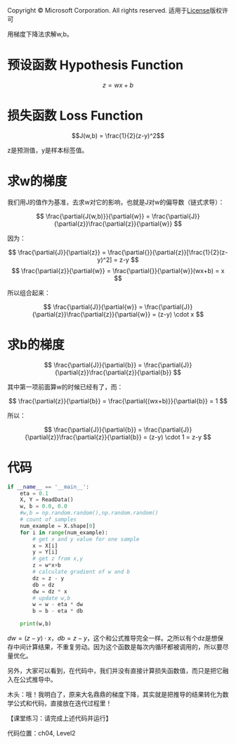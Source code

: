 Copyright © Microsoft Corporation. All rights reserved.
  适用于[License](https://github.com/Microsoft/ai-edu/blob/master/LICENSE.md)版权许可

用梯度下降法求解w,b。

# 预设函数 Hypothesis Function

$$z = wx+b$$

# 损失函数 Loss Function

$$J(w,b) = \frac{1}{2}(z-y)^2$$

z是预测值，y是样本标签值。

# 求w的梯度

我们用J的值作为基准，去求w对它的影响，也就是J对w的偏导数（链式求导）：

$$
\frac{\partial{J(w,b)}}{\partial{w}} = \frac{\partial{J}}{\partial{z}}\frac{\partial{z}}{\partial{w}}
$$

因为：

$$
\frac{\partial{J}}{\partial{z}} = \frac{\partial{}}{\partial{z}}[\frac{1}{2}(z-y)^2] = z-y
$$
$$
\frac{\partial{z}}{\partial{w}} = \frac{\partial{}}{\partial{w}}(wx+b) = x
$$

所以组合起来：

$$
\frac{\partial{J}}{\partial{w}} = \frac{\partial{J}}{\partial{z}}\frac{\partial{z}}{\partial{w}} = (z-y) \cdot x
$$

# 求b的梯度

$$
\frac{\partial{J}}{\partial{b}} = \frac{\partial{J}}{\partial{z}}\frac{\partial{z}}{\partial{b}}
$$

其中第一项前面算w的时候已经有了，而：

$$
\frac{\partial{z}}{\partial{b}} = \frac{\partial{(wx+b)}}{\partial{b}} = 1
$$

所以：

$$
\frac{\partial{J}}{\partial{b}} = \frac{\partial{J}}{\partial{z}}\frac{\partial{z}}{\partial{b}} = (z-y) \cdot 1 = z-y
$$

# 代码

```Python
if __name__ == '__main__':
    eta = 0.1
    X, Y = ReadData()
    w, b = 0.0, 0.0
    #w,b = np.random.random(),np.random.random()
    # count of samples
    num_example = X.shape[0]
    for i in range(num_example):
        # get x and y value for one sample
        x = X[i]
        y = Y[i]
        # get z from x,y
        z = w*x+b
        # calculate gradient of w and b
        dz = z - y
        db = dz
        dw = dz * x
        # update w,b
        w = w - eta * dw
        b = b - eta * db

    print(w,b)
```

$dw = (z-y) \cdot x，db = z-y$，这个和公式推导完全一样。之所以有个dz是想保存中间计算结果，不重复劳动。因为这个函数是每次内循环都被调用的，所以要尽量优化。

另外，大家可以看到，在代码中，我们并没有直接计算损失函数值，而只是把它融入在公式推导中。

木头：哦！我明白了，原来大名鼎鼎的梯度下降，其实就是把推导的结果转化为数学公式和代码，直接放在迭代过程里！

【课堂练习：请完成上述代码并运行】

代码位置：ch04, Level2